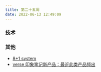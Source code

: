 ```yaml
---
title: 第二十五周
date: 2022-06-13 12:49:09
---
```


### 技术

### 其他

- [8+1 system](https://mp.weixin.qq.com/s/LFz9ZIj5Neoi6M_nScPMhw)
- [verse 印象笔记新产品：最近此类产品频出](https://verse.app.yinxiang.com/product/)
